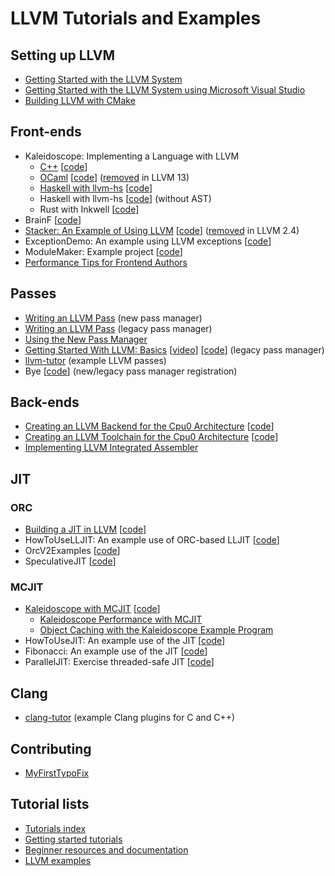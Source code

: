 # LLVM Tutorials and Examples

## Setting up LLVM

- [Getting Started with the LLVM System](https://llvm.org/docs/GettingStarted.html)
- [Getting Started with the LLVM System using Microsoft Visual Studio](https://llvm.org/docs/GettingStartedVS.html)
- [Building LLVM with CMake](https://llvm.org/docs/CMake.html)

## Front-ends

- Kaleidoscope: Implementing a Language with LLVM
  - [C++](https://llvm.org/docs/tutorial/MyFirstLanguageFrontend/index.html)
    [[code](https://github.com/llvm/llvm-project/tree/main/llvm/examples/Kaleidoscope)]
  - [OCaml](https://releases.llvm.org/12.0.1/docs/tutorial/OCamlLangImpl1.html)
    [[code](https://github.com/llvm/llvm-project/tree/llvmorg-12.0.1/llvm/examples/OCaml-Kaleidoscope)]
    ([removed](https://reviews.llvm.org/D96299) in LLVM 13)
  - [Haskell with llvm-hs](https://www.stephendiehl.com/llvm/)
    [[code](https://github.com/sdiehl/kaleidoscope)]
  - Haskell with llvm-hs [[code](https://github.com/llvm-hs/llvm-hs-kaleidoscope)]
    (without AST)
  - Rust with Inkwell [[code](https://github.com/TheDan64/inkwell/tree/master/examples/kaleidoscope)]
- BrainF [[code](https://github.com/llvm/llvm-project/tree/main/llvm/examples/BrainF)]
- [Stacker: An Example of Using LLVM](https://releases.llvm.org/2.3/docs/Stacker.html)
  [[code](https://github.com/llvm/llvm-project/tree/9be3ca0a1f5d8b820b222858519c6b7a964cc174/stacker)]
  ([removed](https://reviews.llvm.org/rGafb1d31c54204b7f6c11e4f8815d203bcf9cffa3)
  in LLVM 2.4)
- ExceptionDemo: An example using LLVM exceptions [[code](https://github.com/llvm/llvm-project/tree/main/llvm/examples/ExceptionDemo)]
- ModuleMaker: Example project [[code](https://github.com/llvm/llvm-project/tree/main/llvm/examples/ModuleMaker)]
- [Performance Tips for Frontend Authors](https://llvm.org/docs/Frontend/PerformanceTips.html)

## Passes

- [Writing an LLVM Pass](https://www.llvm.org/docs/WritingAnLLVMNewPMPass.html)
  (new pass manager)
- [Writing an LLVM Pass](https://www.llvm.org/docs/WritingAnLLVMPass.html)
  (legacy pass manager)
- [Using the New Pass Manager](https://www.llvm.org/docs/NewPassManager.html)
- [Getting Started With LLVM: Basics](https://llvm.org/devmtg/2019-10/talk-abstracts.html#tut1)
  [[video](https://www.youtube.com/watch?v=3QQuhL-dSys)]
  [[code](https://github.com/llvm/llvm-project/tree/main/llvm/examples/IRTransforms)]
  (legacy pass manager)
- [llvm-tutor](https://github.com/banach-space/llvm-tutor)
  (example LLVM passes)
- Bye [[code](https://github.com/llvm/llvm-project/tree/main/llvm/examples/Bye)]
  (new/legacy pass manager registration)

## Back-ends

- [Creating an LLVM Backend for the Cpu0 Architecture](https://jonathan2251.github.io/lbd/)
  [[code](https://github.com/Jonathan2251/lbd)]
- [Creating an LLVM Toolchain for the Cpu0 Architecture](https://jonathan2251.github.io/lbt/)
  [[code](https://github.com/Jonathan2251/lbt)]
- [Implementing LLVM Integrated Assembler](https://www.embecosm.com/appnotes/ean10/ean10-howto-llvmas-1.0.html)

## JIT

### ORC

- [Building a JIT in LLVM](https://llvm.org/docs/tutorial/BuildingAJIT1.html)
  [[code](https://github.com/llvm/llvm-project/tree/main/llvm/examples/Kaleidoscope/BuildingAJIT)]
- HowToUseLLJIT: An example use of ORC-based LLJIT
  [[code](https://github.com/llvm/llvm-project/tree/main/llvm/examples/HowToUseLLJIT)]
- OrcV2Examples [[code](https://github.com/llvm/llvm-project/tree/main/llvm/examples/OrcV2Examples)]
- SpeculativeJIT [[code](https://github.com/llvm/llvm-project/tree/main/llvm/examples/SpeculativeJIT)]

### MCJIT

- [Kaleidoscope with MCJIT](https://blog.llvm.org/2013/07/using-mcjit-with-kaleidoscope-tutorial.html)
  [[code](https://github.com/llvm/llvm-project/tree/main/llvm/examples/Kaleidoscope/MCJIT)]
  - [Kaleidoscope Performance with MCJIT](https://blog.llvm.org/2013/07/kaleidoscope-performance-with-mcjit.html)
  - [Object Caching with the Kaleidoscope Example Program](https://blog.llvm.org/2013/08/object-caching-with-kaleidoscope.html)
- HowToUseJIT: An example use of the JIT
  [[code](https://github.com/llvm/llvm-project/blob/main/llvm/examples/HowToUseJIT/HowToUseJIT.cpp)]
- Fibonacci: An example use of the JIT
  [[code](https://github.com/llvm/llvm-project/tree/main/llvm/examples/Fibonacci)]
- ParallelJIT: Exercise threaded-safe JIT
  [[code](https://github.com/llvm/llvm-project/tree/main/llvm/examples/ParallelJIT)]

## Clang

- [clang-tutor](https://github.com/banach-space/clang-tutor) (example Clang
  plugins for C and C++)

## Contributing

- [MyFirstTypoFix](https://llvm.org/docs/MyFirstTypoFix.html)

## Tutorial lists

- [Tutorials index](https://llvm.org/docs/tutorial/index.html)
- [Getting started tutorials](https://llvm.org/docs/GettingStartedTutorials.html)
- [Beginner resources and documentation](https://discourse.llvm.org/t/beginner-resources-documentation/5872)
- [LLVM examples](https://github.com/llvm/llvm-project/tree/main/llvm/examples)

